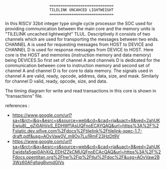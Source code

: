                         =============================
                        TILELINK UNCAHCED LIGHTWEIGHT
                        =============================
In this RISCV 32bit integer type single cycle processor 
the SOC used for providing communication between the main 
core and the memory units is "TILELINK uncached lightweight" 
TLUL. Descriptively it consists of two channels which are 
used for transporting the messages between two ends. 
CHANNEL A is used for requesting messages from HOST to DEVICE
and CHANNEL D is used for response messages from DEVICE to HOST.
Here core is the HOST and memories (instruction memory and 
data memory) being DEVICES.So first set of channel A and 
channels D is dedicated for the communication between core to 
instruction memory and second set of channel A and channel D 
is for core to data memory. The signals used in channel A are 
valid, ready, opcode, address, data, size, and mask. Similarly
for channel D valid, ready, opcode, size, and data.

The timing diagram for write and read transactions in this core 
is shown in “transactions” file.

references : 
* https://www.google.com/url?sa=t&rct=j&q=&esrc=s&source=web&cd=&cad=rja&uact=8&ved=2ahUKEwju8I__gZj0AhVpS_EDHWf1AsUQFnoECAYQAQ&url=https%3A%2F%2Fstatic.dev.sifive.com%2Fdocs%2Ftilelink%2Ftilelink-spec-1.7-draft.pdf&usg=AOvVaw0V_m9Ov7Lu1RmF23HzDt9V
* https://www.google.com/url?sa=t&rct=j&q=&esrc=s&source=web&cd=&cad=rja&uact=8&ved=2ahUKEwidsfa5gpj0AhXiQ_EDHZZkCMUQFnoECAcQAQ&url=https%3A%2F%2Fdocs.opentitan.org%2Fhw%2Fip%2Ftlul%2Fdoc%2F&usg=AOvVaw2B3Wz60AFgfqjgBymdGlVs
